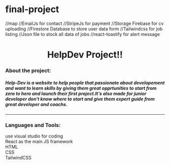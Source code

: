 # final-project

//map
//EmailJs for contact
//StripeJs for payment
//Storage Firebase for cv uploading
//Firestore Database to store user data form
//Tailwindcss for job listing
//Json file to stock all data of jobs
//react-toastify for alert message





<h1 align="center">HelpDev Project</a>!!</h1>



### About the project:

<h5>
Help-Dev is a website to help people that passionate about developement and want to learn skills by giving them great opprtunities to start from zero to hero and launch their first project.It's also made for junior developer don't know where to start and give them expert guide from great developer and coachs.

</h5>

<hr />

### Languages and Tools:
use visual studio for coding
<br>
React as the main JS framework
<br>
HTML<br>
CSS<br>
TailwindCSS




